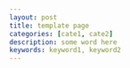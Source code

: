 ```yaml
---
layout: post
title: template page
categories: [cate1, cate2]
description: some word here
keywords: keyword1, keyword2
---
```


